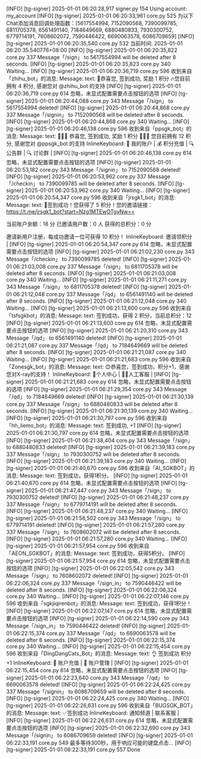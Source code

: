 [INFO] [tg-signer] 2025-01-01 06:20:28,917 signer.py 154 Using account: my_account
[INFO] [tg-signer] 2025-01-01 06:20:33,961 core.py 525 为以下Chat添加消息回调处理函数：[5617554994, 7152090568, 7390099785, 6811705378, 6561491140, 7184649669, 6880480833, 7930300752, 6779714191, 7608602072, 7590446422, 6690063578, 6086709659]
[INFO] [tg-signer] 2025-01-01 06:20:35,540 core.py 532 当前时间: 2025-01-01 06:20:35.540776+08:00
[INFO] [tg-signer] 2025-01-01 06:20:35,822 core.py 337 Message「/sign」 to 5617554994 will be deleted after 8 seconds.
[INFO] [tg-signer] 2025-01-01 06:20:35,823 core.py 340 Waiting...
[INFO] [tg-signer] 2025-01-01 06:20:36,719 core.py 596 收到来自「zhihu_bot」的消息: 
Message: 
  text: 🎉恭喜您, 签到成功, 奖励 1 积分
🔥您目前拥有 4 积分, 感谢您对 @zhihu_bot 的支持
[INFO] [tg-signer] 2025-01-01 06:20:36,719 core.py 614 忽略，未显式配置需要点击按钮的选项
[INFO] [tg-signer] 2025-01-01 06:20:44,088 core.py 343 Message「/sign」 to 5617554994 deleted!
[INFO] [tg-signer] 2025-01-01 06:20:44,868 core.py 337 Message「/signin」 to 7152090568 will be deleted after 8 seconds.
[INFO] [tg-signer] 2025-01-01 06:20:44,868 core.py 340 Waiting...
[INFO] [tg-signer] 2025-01-01 06:20:46,138 core.py 596 收到来自「ppsgk_bot」的消息: 
Message: 
  text: 🎉🎉🎉 恭喜您, 签到成功, 奖励 1 积分 🎉🎉🎉
您目前拥有 12 积分, 感谢您对  @ppsgk_bot 的支持
  InlineKeyboard: 
   👤 我的账户 | 💰 积分充值 | 
   🔍 公告群 | 🔍 讨论群 | 
[INFO] [tg-signer] 2025-01-01 06:20:46,138 core.py 614 忽略，未显式配置需要点击按钮的选项
[INFO] [tg-signer] 2025-01-01 06:20:53,182 core.py 343 Message「/signin」 to 7152090568 deleted!
[INFO] [tg-signer] 2025-01-01 06:20:53,962 core.py 337 Message「/checkin」 to 7390099785 will be deleted after 8 seconds.
[INFO] [tg-signer] 2025-01-01 06:20:53,962 core.py 340 Waiting...
[INFO] [tg-signer] 2025-01-01 06:20:54,347 core.py 596 收到来自「jrsgk1_bot」的消息: 
Message: 
  text: ️️🎉签到成功！您获得了 5 积分！您的邀请链接：
https://t.me/jrsgk1_bot?start=Nzg1MTEwOTgyNw==

当前账户余额：18 分
已邀请用户数：0 人
获得的总积分：0 分

邀请新用户注册，每成功邀请一位可获得 10 积分！
  InlineKeyboard: 
   邀请领积分 | 
[INFO] [tg-signer] 2025-01-01 06:20:54,347 core.py 614 忽略，未显式配置需要点击按钮的选项
[INFO] [tg-signer] 2025-01-01 06:21:02,230 core.py 343 Message「/checkin」 to 7390099785 deleted!
[INFO] [tg-signer] 2025-01-01 06:21:03,008 core.py 337 Message「/sign」 to 6811705378 will be deleted after 8 seconds.
[INFO] [tg-signer] 2025-01-01 06:21:03,008 core.py 340 Waiting...
[INFO] [tg-signer] 2025-01-01 06:21:11,271 core.py 343 Message「/sign」 to 6811705378 deleted!
[INFO] [tg-signer] 2025-01-01 06:21:12,048 core.py 337 Message「/qd」 to 6561491140 will be deleted after 8 seconds.
[INFO] [tg-signer] 2025-01-01 06:21:12,048 core.py 340 Waiting...
[INFO] [tg-signer] 2025-01-01 06:21:13,600 core.py 596 收到来自「tsfsgkbot」的消息: 
Message: 
  text: 签到成功，获得 2 积分，当前总积分：12
[INFO] [tg-signer] 2025-01-01 06:21:13,600 core.py 614 忽略，未显式配置需要点击按钮的选项
[INFO] [tg-signer] 2025-01-01 06:21:20,310 core.py 343 Message「/qd」 to 6561491140 deleted!
[INFO] [tg-signer] 2025-01-01 06:21:21,087 core.py 337 Message「/qd」 to 7184649669 will be deleted after 8 seconds.
[INFO] [tg-signer] 2025-01-01 06:21:21,087 core.py 340 Waiting...
[INFO] [tg-signer] 2025-01-01 06:21:21,683 core.py 596 收到来自「Zonesgk_bot」的消息: 
Message: 
  text: 😊恭喜您，签到成功，积分+1，感谢您对X-ray的支持！
  InlineKeyboard: 
   👤个人中心 | 👮‍♂️人工客服 | 
[INFO] [tg-signer] 2025-01-01 06:21:21,683 core.py 614 忽略，未显式配置需要点击按钮的选项
[INFO] [tg-signer] 2025-01-01 06:21:29,354 core.py 343 Message「/qd」 to 7184649669 deleted!
[INFO] [tg-signer] 2025-01-01 06:21:30,139 core.py 337 Message「/sign」 to 6880480833 will be deleted after 8 seconds.
[INFO] [tg-signer] 2025-01-01 06:21:30,139 core.py 340 Waiting...
[INFO] [tg-signer] 2025-01-01 06:21:30,797 core.py 596 收到来自「hh_liemo_bot」的消息: 
Message: 
  text: 签到成功, +1
[INFO] [tg-signer] 2025-01-01 06:21:30,797 core.py 614 忽略，未显式配置需要点击按钮的选项
[INFO] [tg-signer] 2025-01-01 06:21:38,404 core.py 343 Message「/sign」 to 6880480833 deleted!
[INFO] [tg-signer] 2025-01-01 06:21:39,183 core.py 337 Message「/sign」 to 7930300752 will be deleted after 8 seconds.
[INFO] [tg-signer] 2025-01-01 06:21:39,183 core.py 340 Waiting...
[INFO] [tg-signer] 2025-01-01 06:21:40,670 core.py 596 收到来自「AI_SGKBOT」的消息: 
Message: 
  text: 签到成功，获得1积分。
[INFO] [tg-signer] 2025-01-01 06:21:40,670 core.py 614 忽略，未显式配置需要点击按钮的选项
[INFO] [tg-signer] 2025-01-01 06:21:47,447 core.py 343 Message「/sign」 to 7930300752 deleted!
[INFO] [tg-signer] 2025-01-01 06:21:48,237 core.py 337 Message「/sign」 to 6779714191 will be deleted after 8 seconds.
[INFO] [tg-signer] 2025-01-01 06:21:48,237 core.py 340 Waiting...
[INFO] [tg-signer] 2025-01-01 06:21:56,502 core.py 343 Message「/sign」 to 6779714191 deleted!
[INFO] [tg-signer] 2025-01-01 06:21:57,280 core.py 337 Message「/sign」 to 7608602072 will be deleted after 8 seconds.
[INFO] [tg-signer] 2025-01-01 06:21:57,280 core.py 340 Waiting...
[INFO] [tg-signer] 2025-01-01 06:21:57,954 core.py 596 收到来自「AEON_SGKBOT」的消息: 
Message: 
  text: 签到成功，获得5积分。
[INFO] [tg-signer] 2025-01-01 06:21:57,954 core.py 614 忽略，未显式配置需要点击按钮的选项
[INFO] [tg-signer] 2025-01-01 06:22:05,542 core.py 343 Message「/sign」 to 7608602072 deleted!
[INFO] [tg-signer] 2025-01-01 06:22:06,324 core.py 337 Message「/sign_in」 to 7590446422 will be deleted after 8 seconds.
[INFO] [tg-signer] 2025-01-01 06:22:06,324 core.py 340 Waiting...
[INFO] [tg-signer] 2025-01-01 06:22:07,146 core.py 596 收到来自「sgkjiqirenbot」的消息: 
Message: 
  text: 签到成功，获得1积分！
[INFO] [tg-signer] 2025-01-01 06:22:07,147 core.py 614 忽略，未显式配置需要点击按钮的选项
[INFO] [tg-signer] 2025-01-01 06:22:14,590 core.py 343 Message「/sign_in」 to 7590446422 deleted!
[INFO] [tg-signer] 2025-01-01 06:22:15,374 core.py 337 Message「/qd」 to 6690063578 will be deleted after 8 seconds.
[INFO] [tg-signer] 2025-01-01 06:22:15,374 core.py 340 Waiting...
[INFO] [tg-signer] 2025-01-01 06:22:15,454 core.py 596 收到来自「DingDangCats_Bot」的消息: 
Message: 
  text: 👌 签到成功 积分+1
  InlineKeyboard: 
   🏧 账户充值 | 👤 账户管理 | 
[INFO] [tg-signer] 2025-01-01 06:22:15,454 core.py 614 忽略，未显式配置需要点击按钮的选项
[INFO] [tg-signer] 2025-01-01 06:22:23,640 core.py 343 Message「/qd」 to 6690063578 deleted!
[INFO] [tg-signer] 2025-01-01 06:22:24,425 core.py 337 Message「/signin」 to 6086709659 will be deleted after 8 seconds.
[INFO] [tg-signer] 2025-01-01 06:22:24,425 core.py 340 Waiting...
[INFO] [tg-signer] 2025-01-01 06:22:26,631 core.py 596 收到来自「BUGSGK_BOT」的消息: 
Message: 
  text: ✅签到成功
  InlineKeyboard: 
   通知频道 | 联系客服 | 
[INFO] [tg-signer] 2025-01-01 06:22:26,631 core.py 614 忽略，未显式配置需要点击按钮的选项
[INFO] [tg-signer] 2025-01-01 06:22:32,690 core.py 343 Message「/signin」 to 6086709659 deleted!
[INFO] [tg-signer] 2025-01-01 06:22:33,191 core.py 549 最多等待300秒，用于响应可能的键盘点击...
[INFO] [tg-signer] 2025-01-01 06:22:33,191 core.py 557 Done
